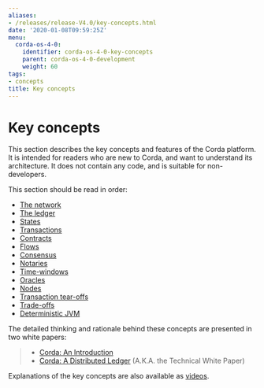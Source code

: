 ```yaml
---
aliases:
- /releases/release-V4.0/key-concepts.html
date: '2020-01-08T09:59:25Z'
menu:
  corda-os-4-0:
    identifier: corda-os-4-0-key-concepts
    parent: corda-os-4-0-development
    weight: 60
tags:
- concepts
title: Key concepts
---
```




# Key concepts

This section describes the key concepts and features of the Corda platform. It is intended for readers who are new to
Corda, and want to understand its architecture. It does not contain any code, and is suitable for non-developers.

This section should be read in order:



* [The network](key-concepts-ecosystem.md)
* [The ledger](key-concepts-ledger.md)
* [States](key-concepts-states.md)
* [Transactions](key-concepts-transactions.md)
* [Contracts](key-concepts-contracts.md)
* [Flows](key-concepts-flows.md)
* [Consensus](key-concepts-consensus.md)
* [Notaries](key-concepts-notaries.md)
* [Time-windows](key-concepts-time-windows.md)
* [Oracles](key-concepts-oracles.md)
* [Nodes](key-concepts-node.md)
* [Transaction tear-offs](key-concepts-tearoffs.md)
* [Trade-offs](key-concepts-tradeoffs.md)
* [Deterministic JVM](key-concepts-djvm.md)



The detailed thinking and rationale behind these concepts are presented in two white papers:

> 
> 
> * [Corda: An Introduction](/en/pdf/corda-introductory-whitepaper.pdf)
> * [Corda: A Distributed Ledger](/en/pdf/corda-technical-whitepaper.pdf) (A.K.A. the Technical White Paper)


Explanations of the key concepts are also available as [videos](https://vimeo.com/album/4555732/).



